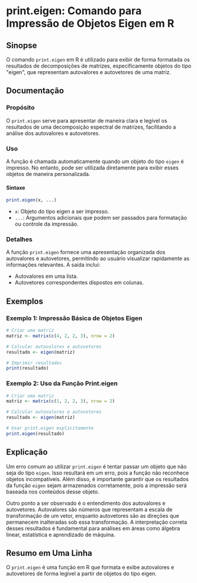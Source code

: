 <!--
Meta Description: # print.eigen: Comando para Impressão de Objetos Eigen em R ## Sinopse O comando `print.eigen` em R é utilizado para exibir de forma formatada os resu...
Meta Keywords: eigen, print, autovalores, autovetores, uma
-->

# print.eigen: Comando para Impressão de Objetos Eigen em R

## Sinopse
O comando `print.eigen` em R é utilizado para exibir de forma formatada os resultados de decomposições de matrizes, especificamente objetos do tipo "eigen", que representam autovalores e autovetores de uma matriz.

## Documentação
### Propósito
O `print.eigen` serve para apresentar de maneira clara e legível os resultados de uma decomposição espectral de matrizes, facilitando a análise dos autovalores e autovetores.

### Uso
A função é chamada automaticamente quando um objeto do tipo `eigen` é impresso. No entanto, pode ser utilizada diretamente para exibir esses objetos de maneira personalizada.

#### Sintaxe
```R
print.eigen(x, ...)
```
- `x`: Objeto do tipo eigen a ser impresso.
- `...`: Argumentos adicionais que podem ser passados para formatação ou controle da impressão.

### Detalhes
A função `print.eigen` fornece uma apresentação organizada dos autovalores e autovetores, permitindo ao usuário visualizar rapidamente as informações relevantes. A saída inclui:
- Autovalores em uma lista.
- Autovetores correspondentes dispostos em colunas.

## Exemplos
### Exemplo 1: Impressão Básica de Objetos Eigen
```R
# Criar uma matriz
matriz <- matrix(c(4, 2, 2, 3), nrow = 2)

# Calcular autovalores e autovetores
resultado <- eigen(matriz)

# Imprimir resultados
print(resultado)
```

### Exemplo 2: Uso da Função Print.eigen
```R
# Criar uma matriz
matriz <- matrix(c(1, 2, 2, 3), nrow = 2)

# Calcular autovalores e autovetores
resultado <- eigen(matriz)

# Usar print.eigen explicitamente
print.eigen(resultado)
```

## Explicação
Um erro comum ao utilizar `print.eigen` é tentar passar um objeto que não seja do tipo `eigen`. Isso resultará em um erro, pois a função não reconhece objetos incompatíveis. Além disso, é importante garantir que os resultados da função `eigen` sejam armazenados corretamente, pois a impressão será baseada nos conteúdos desse objeto.

Outro ponto a ser observado é o entendimento dos autovalores e autovetores. Autovalores são números que representam a escala de transformação de um vetor, enquanto autovetores são as direções que permanecem inalteradas sob essa transformação. A interpretação correta desses resultados é fundamental para análises em áreas como álgebra linear, estatística e aprendizado de máquina.

## Resumo em Uma Linha
O `print.eigen` é uma função em R que formata e exibe autovalores e autovetores de forma legível a partir de objetos do tipo eigen.